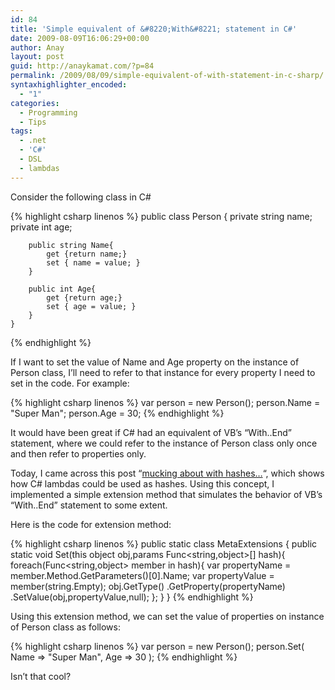 ```yaml
---
id: 84
title: 'Simple equivalent of &#8220;With&#8221; statement in C#'
date: 2009-08-09T16:06:29+00:00
author: Anay
layout: post
guid: http://anaykamat.com/?p=84
permalink: /2009/08/09/simple-equivalent-of-with-statement-in-c-sharp/
syntaxhighlighter_encoded:
  - "1"
categories:
  - Programming
  - Tips
tags:
  - .net
  - 'C#'
  - DSL
  - lambdas
---
```

Consider the following class in C#
<!-- more -->
{% highlight csharp linenos %}
public class Person
	{
		private string name;
		private int age;

		public string Name{
			get {return name;}
			set { name = value; }
		}

		public int Age{
			get {return age;}
			set { age = value; }
		}
	}
{% endhighlight %}

If I want to set the value of Name and Age property on the instance of Person class, I&#8217;ll need to refer to that instance for every property I need to set in the code. For example:

{% highlight csharp linenos %}
var person = new Person();
person.Name = "Super Man";
person.Age = 30;
{% endhighlight %}

It would have been great if C# had an equivalent of VB&#8217;s &#8220;With..End&#8221; statement, where we could refer to the instance of Person class only once and then refer to properties only.

Today, I came across this post &#8220;<a href="http://blog.bittercoder.com/PermaLink,guid,d1831805-dbf7-4b74-a6fd-2e9ed437c3d9.aspx" target="_blank">mucking about with hashes&#8230;</a>&#8220;, which shows how C# lambdas could be used as hashes. Using this concept, I implemented a simple extension method that simulates the behavior of VB&#8217;s &#8220;With..End&#8221; statement to some extent.

Here is the code for extension method:

{% highlight csharp linenos %}
public static class MetaExtensions
	{
		public static void Set(this object obj,params Func<string,object>[] hash){
				foreach(Func<string,object> member in hash){
					var propertyName = member.Method.GetParameters()[0].Name;
					var propertyValue = member(string.Empty);
					obj.GetType()
						.GetProperty(propertyName)
							.SetValue(obj,propertyValue,null);
				};
		}
	}
{% endhighlight %}

Using this extension method, we can set the value of properties on instance of Person class as follows:

{% highlight csharp linenos %}
var person = new Person();
person.Set(
	Name => "Super Man",
	Age => 30
);
{% endhighlight %}

Isn&#8217;t that cool?
